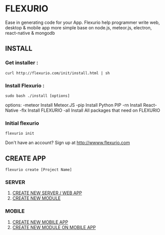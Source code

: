 # FLEXURIO
Ease in generating code for your App. Flexurio help programmer write web, desktop & mobile app more simple base on node.js, meteor.js, electron, react-native & mongodb

## INSTALL
### Get installer :
```
curl http://flexurio.com/init/install.html | sh

```

### Install Flexurio  :
```
sudo bash ./install [options]

```
options:
-meteor                    Install Meteor.JS
-pip                       Install Python PIP
-rn                        Install React-Native
-flx                       Install FLEXURIO
-all                       Install All packages that need on FLEXURIO

### Initial flexurio
```
flexurio init

```
Don't have an account? Sign up at http://wwww.flexurio.com



## CREATE APP
```
flexurio create [Project Name]

```



### SERVER
1. [CREATE NEW SERVER / WEB APP](https://github.com/VNEU/FLEXURIO-CLI/blob/master/doc/server_init.md)
2. [CREATE NEW MODULE](https://github.com/VNEU/FLEXURIO-CLI/blob/master/doc/server_createmodule.md)

### MOBILE
1. [CREATE NEW MOBILE APP](https://github.com/VNEU/FLEXURIO-CLI/blob/master/doc/mobile_init.md)
2. [CREATE NEW MODULE ON MOBILE APP](https://github.com/VNEU/FLEXURIO-CLI/blob/master/doc/mobile_createmodule.md)
